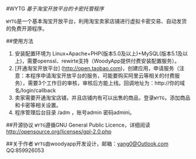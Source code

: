#WYTG
*基于淘宝开放平台的卡密托管程序*

`WYTG`是一个基本淘宝开放平台，利用淘宝卖家店铺进行虚拟卡密交易、自动发货的免费开源程序。

##使用方法
1. 安装配置环境为 Linux+Apache+PHP(版本5.0及以上)+MySQL(版本5.1及以上)，需要openssl、rewirte支持（WoodyApp提供付费安装配置服务）。
2. [开通淘宝开放平台] (http://open.taobao.com)，创建应用，申请服务（注意：本程序申请淘宝开放平台的服务，可能要购买阿里云等相关的付费服务），需要3个工作日的审核，审核后方能上线。回调地址为：http://你的域名/login/callback
3. 卖家需要开通淘宝店铺，并且店铺内有可以出售的商品，登录`WYTG`，添加商品和卡密等相关设置。
4. 程序管理后台目录 /adm ，账号admin 密码admini。

##开源协议
`WYTG`遵循GNU General Public Licence，详细阅读 http://opensource.org/licenses/gpl-2.0.php

##关于作者
`WYTG`由woodyapp开发设计，邮箱：yang0@Outlook.com QQ:859926053